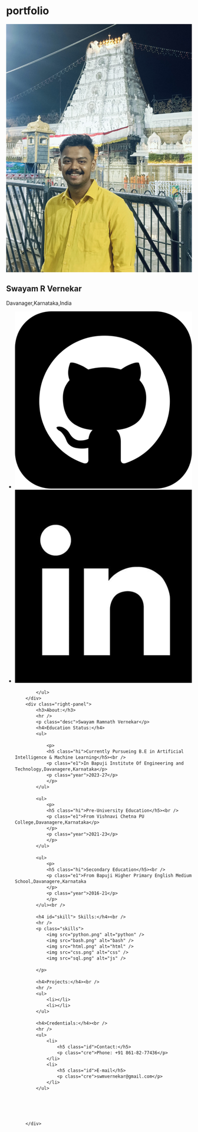 # portfolio

<!DOCTYPE html>
<html lang="en">

<head>
    <meta charset="UTF-8">
    <meta name="viewport" content="width=device-width, initial-scale=1.0">
    <link rel="stylesheet" href="port.css">
    <title>Swayam R Vernekar</title>
</head>

<body>
    <div class="main">
        <div class="left-panel">
            <img src="swayam.jpg" alt="Swayam R Vernekar" class="profileimg" />
            <div>
                <h2 class="name">Swayam R Vernekar</h2>
                <p class="place">Davanager,Karnataka,India</p>
            </div>
            <ul class="logos">
                <li>
                    <a href="https://github.com/ver1619">
                        <img src="logo.png" alt="GitHub" class="img" /></a>
                </li>
                <li>
                    <a href="https://www.linkedin.com/in/swayam-vernekar-626aaa2b9/">
                        <img src="linkedin.jpg" alt="LinkedIn" class="img" /></a>
                </li>


            </ul>
        </div>
        <div class="right-panel">
            <h3>About:</h3>
            <hr />
            <p class="desc">Swayam Ramnath Vernekar</p>
            <h4>Education Status:</h4>
            <ul>

                <p>
                <h5 class="hi">Currently Pursueing B.E in Artificial Intelligence & Machine Learning</h5><br />
                <p class="e1">In Bapuji Institute Of Engineering and Technology,Davanagere,Karnataka</p>
                <p class="year">2023-27</p>
                </p>
            </ul>

            <ul>
                <p>
                <h5 class="hi">Pre-University Education</h5><br />
                <p class="e1">From Vishnavi Chetna PU College,Davanagere,Karnataka</p>
                </p>
                <p class="year">2021-23</p>
                </p>
            </ul>

            <ul>
                <p>
                <h5 class="hi">Secondary Education</h5><br />
                <p class="e1">From Bapuji Higher Primary English Medium School,Davanagere,Karnataka
                </p>
                <p class="year">2016-21</p>
                </p>
            </ul><br />

            <h4 id="skill"> Skills:</h4><br />
            <hr />
            <p class="skills">
                <img src="python.png" alt="python" />
                <img src="bash.png" alt="bash" />
                <img src="html.png" alt="html" />
                <img src="css.png" alt="css" />
                <img src="sql.png" alt="js" />

            </p>

            <h4>Projects:</h4><br />
            <hr />
            <ul>
                <li></li>
                <li></li>
            </ul>

            <h4>Credentials:</h4><br />
            <hr />
            <ul>
                <li>
                    <h5 class="id">Contact:</h5>
                    <p class="cre">Phone: +91 861-82-77436</p>
                </li>
                <li>
                    <h5 class="id">E-mail</h5>
                    <p class="cre">swmvernekar@gmail.com</p>
                </li>
            </ul>





        </div>
</body>

</html>
